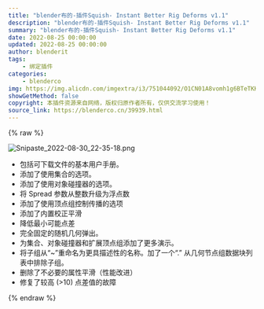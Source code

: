 ```yaml
---
title: "blender布的-插件Squish- Instant Better Rig Deforms v1.1"
description: "blender布的-插件Squish- Instant Better Rig Deforms v1.1"
summary: "blender布的-插件Squish- Instant Better Rig Deforms v1.1"
date: 2022-08-25 00:00:00
updated: 2022-08-25 00:00:00
author: blenderit
tags: 
    - 绑定插件
categories:
    - blenderco
img: https://img.alicdn.com/imgextra/i3/751044092/O1CN01A8vomh1g6BTeTKKs7_!!751044092.png
showGetMethod: false
copyright: 本插件资源来自网络，版权归原作者所有，仅供交流学习使用！
source_link: https://blenderco.cn/39939.html
---
```


{% raw %}
<p><img class="aligncenter" src="https://img.alicdn.com/imgextra/i3/751044092/O1CN01A8vomh1g6BTeTKKs7_!!751044092.png" alt="Snipaste_2022-08-30_22-35-18.png"></p><ul>
<li>包括可下载文件的基本用户手册。</li>
<li>添加了使用集合的选项。</li>
<li>添加了使用对象碰撞器的选项。</li>
<li>将 Spread 参数从整数升级为浮点数</li>
<li>添加了使用顶点组控制传播的选项</li>
<li>添加了内置校正平滑</li>
<li>降低最小可能点差</li>
<li>完全固定的随机几何弹出。</li>
<li>为集合、对象碰撞器和扩展顶点组添加了更多演示。</li>
<li>将子组从“~”重命名为更具描述性的名称。加了一个“.” 从几何节点组数据块列表中排除子组。</li>
<li>删除了不必要的属性平滑（性能改进）</li>
<li>修复了较高 (&gt;10) 点差值的故障</li>
</ul>
<div style="display: none">blenderco</div>
{% endraw %}